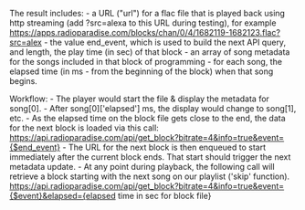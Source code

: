
The result includes:
    - a URL ("url") for a flac file that is played back using http streaming (add ?src=alexa to this URL during testing), 
      for example https://apps.radioparadise.com/blocks/chan/0/4/1682119-1682123.flac?src=alex
    - the value end_event, which is used to build the next API query, and length, the play time (in sec) of that block
    - an array of song metadata for the songs included in that block of programming
    - for each song, the elapsed time (in ms - from the beginning of the block) when that song begins.

Workflow:
    - The player would start the file & display the metadata for song[0].
    - After song[0]['elapsed'] ms, the display would change to song[1], etc.
    - As the elapsed time on the block file gets close to the end, the data for the next block is loaded via this call: 
      https://api.radioparadise.com/api/get_block?bitrate=4&info=true&event={$end_event}
    - The URL for the next block is then enqueued to start immediately after the current block ends. That start should trigger 
      the next metadata update.
    - At any point during playback, the following call will retrieve a block starting with the next song on our playlist ('skip' 
      function). https://api.radioparadise.com/api/get_block?bitrate=4&info=true&event={$event}&elapsed={elapsed time in sec 
      for block file}
